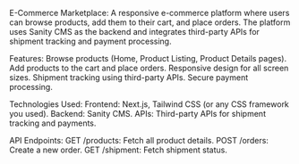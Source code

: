 E-Commerce Marketplace:
A responsive e-commerce platform where users can browse products, add them to their cart, and place orders. The platform uses Sanity CMS as the backend and integrates third-party APIs for shipment tracking and payment processing.

Features:
Browse products (Home, Product Listing, Product Details pages).
Add products to the cart and place orders.
Responsive design for all screen sizes.
Shipment tracking using third-party APIs.
Secure payment processing.

Technologies Used:
Frontend: Next.js, Tailwind CSS (or any CSS framework you used).
Backend: Sanity CMS.
APIs: Third-party APIs for shipment tracking and payments.

API Endpoints:
GET /products: Fetch all product details.
POST /orders: Create a new order.
GET /shipment: Fetch shipment status.

